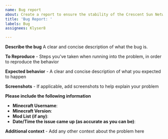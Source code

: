 ```yaml
---
name: Bug report
about: Create a report to ensure the stability of the Crescent Sun Network
title: 'Bug Report: '
labels: Bug
assignees: Klyser8

---
```


**Describe the bug**
A clear and concise description of what the bug is.

**To Reproduce** - Steps you've taken when running into the problem, in order to reproduce the behavior


**Expected behavior** - A clear and concise description of what you expected to happen


**Screenshots** - If applicable, add screenshots to help explain your problem

**Please include the following information**
 - __Minecraft Username__:
 - __Minecraft Version__:
 - __Mod List (if any)__:
 - __Date/Time the issue came up (as accurate as you can be)__: 

**Additional context** - Add any other context about the problem here
